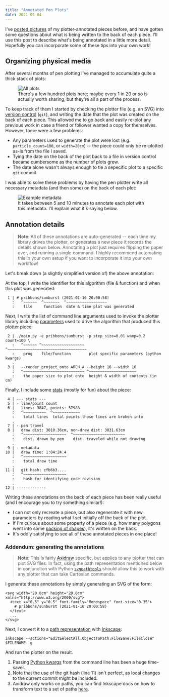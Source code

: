 ```yaml
---
title: "Annotated Pen Plots"
date: 2021-03-04
---
```


I've [posted pictures](https://www.instagram.com/p/CLMjGLpDiMT/) of my
plotter-annotated pieces before, and have gotten some questions about what is
being written to the back of each piece. I'll use this post to describe what's
being annotated in a little more detail. Hopefully you can incorporate some of
these tips into your own work!

## Organizing physical media

After several months of pen plotting I've managed to accumulate quite a thick
stack of plots:

<figure class="art">
  <img src="/img/posts/annotated-pen-plots/all-plots.webp" alt="All plots">
  <figcaption>There's a few hundred plots here; maybe every 1 in 20 or so is
  actually worth sharing, but they're all a part of the process.</figcaption>
</figure>

To keep track of them I started by checking the plotter file (e.g. an SVG)
into [version control](https://en.wikipedia.org/wiki/Version_control) (`git`),
and writing the date that the plot was created on the back of each piece. This
allowed me to go back and easily re-plot any previous work in case a friend or
follower wanted a copy for themselves.  However, there were a few problems:

* Any parameters used to generate the plot were lost (e.g.
  `particle_count=100`, or `width=20cm`) -- the piece could only be re-plotted
  as-is from the file I saved.
* Tying the date on the back of the plot back to a file in version control
  became cumbersome as the number of plots grew.
* The date alone wasn't always enough to tie a sepecific plot to a specific
  `git` commit.

I was able to solve these problems by having the pen plotter 
write all necessary metadata (and then some) on the back of each plot:

<figure class="art">
  <img src="/img/posts/annotated-pen-plots/example.webp" alt="Example metadata">
  <figcaption>It takes between 5 and 10 minutes to annotate each plot with this
  metadata. I'll explain what it's saying below.</figcaption>
</figure>

## Annotation details

> __Note__: All of these annotations are auto-generated -- each time my library
> drives the plotter, or generates a new piece it records the details shown
> below. Annotating a plot just requires flipping the paper over, and running
> a single command. I highly recommend automating this in your own setup if you
> want to incorporate it into your own workflow!

Let's break down (a slightly simplified version of) the above annotation:

At the top, I write the identifier for this algorithm (file & function) and
when this plot was generated:

```
 1 | # pribbons/sunburst (2021-01-16 20:00:58)
   :   ^~~~~~~  ^~~~~~~~  ^~~~~~~~~~~~~~~~~~~
   :    file     function  date & time plot was generated
```

Next, I write the list of command line arguments used to invoke the
plotter library including <a aria-describedby="footnote-label" href="#parameters">parameters</a> used to drive the algorithm that produced
this plotter piece:

```
 2 | ./main.py -e pribbons/sunburst -p step_size=0.01 wamp=0.2 count=100 \
   :   ^~~~~~~ ^~~~~~~~~~~~~~~~~~~~ ^~~~~~~~~~~~~~~~~~~~~~~~~~~~~~~~~~~~
   :    prog    file/function        plot specific parameters (python kwargs)
   .
 3 |   --render_project_onto ARCH_A --height 16 --width 16
   :   ^~~~~~~~~~~~~~~~~~~~~~~~~~~~ ^~~~~~~~~~~~~~~~~~~~~~
   :    the paper size to plot onto  height & width of contents (in cm)
```

Finally, I include some <a aria-describedby="footnote-label" href="#stats">stats</a> (mostly for fun) about the piece:

```
 4 | --- stats ---
 5 | - line/point count
 6 |   lines: 3847, points: 57988
   :   ^~~~~~~~~~~  ^~~~~~~~~~~~~
   :    total lines  total points those lines are broken into
   .
 7 | - pen travel
 8 |   draw dist: 3010.36cm, non-draw dist: 3031.63cm
   :   ^~~~~~~~~~~~~~~~~~~~  ^~~~~~~~~~~~~~~~~~~~~~~~
   :    dist. drawn by pen    dist. traveled while not drawing
   .
 9 | - metadata
10 |   draw time: 1:04:24.4
   :   ^~~~~~~~~~~~~~~~~~~~
   :    total draw time  
   .
11 |   git hash: cfb6b3....
   :   ^~~~~~~~~~~~~~~~~~~~
   :    hash for identifying code revision
   .
12 | -------------
```

Writing these annotations on the back of each piece has been really useful (and
I encourage you to try something similar!):

* I can not only recreate a piece, but also regenerate it with new parameters
  by reading what I set initially off the back of the plot.
* If I'm curious about some property of a piece (e.g. how many polygons went
  into some [packing of shapes](https://www.instagram.com/p/CLE4opSjKYe/)),
  it's written on the back.
* It's oddly satisfying to see all of these annotated pieces in one place!

### Addendum: generating the annotations

> __Note__: This is fairly [Axidraw](https://www.axidraw.com/) specific, but
> applies to any plotter that can plot SVG files. In fact, using the path
> representation mentioned below in conjunction with Python
> [`svgpathtools`](https://pypi.org/project/svgpathtools/1.2.4/) should allow
> this to work with any plotter that can take Cartesian commands.

I generate these annotations by simply generating an SVG of the form:

```
<svg width="20.0cm" height="20.0cm" xmlns="http://www.w3.org/2000/svg">  
  <text x="0.5" y="0.5" font-family="Monospace" font-size="0.35">
    # pribbons/sunburst (2021-01-16 20:00:58)
  </text>
  ...
</svg>
```

Next, I convert it to a <a aria-describedby="footnote-label"
href="#path-repr">path representation</a> with
[Inkscape](https://inkscape.org/):

```
inkscape --actions="EditSelectAll;ObjectToPath;FileSave;FileClose" $FILENAME -g
```

And run the plotter on the result.

<footer>
  <ol>
    <li id="parameters"> Passing <a
    href="https://docs.python.org/3/glossary.html#term-argument">Python
    kwargs</a> from the command line has been a huge time-saver.
	</li>
    <li id="stats"> Note that the use of the git hash (line 11) isn't
    perfect, as local changes to the current commit might be included.
	</li>
    <li id="path-repr">Axidraw only works on paths, you can find Inkscape docs
    on how to transform text to a set of paths <a
    href="https://fedoramagazine.org/inkscape-creating-and-editing-paths/#:~:text=Converting%20objects%20to%20paths,choose%20Path%20%3E%20Object%20to%20Path.">here</a>.
    </li>
  </ol>
</footer>
